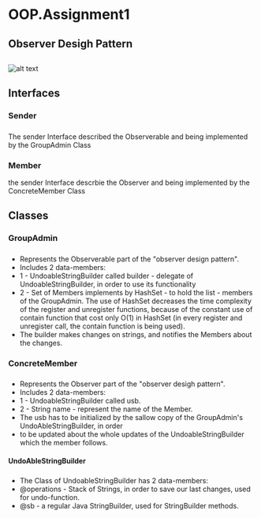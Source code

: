 ﻿# OOP.Assignment1

## Observer Desigh Pattern
##
![alt text](https://upload.wikimedia.org/wikipedia/commons/a/a8/Observer_w_update.svg)

## Interfaces
### Sender
#####
The sender Interface described the Observerable and being implemented by the GroupAdmin Class

### Member
the sender Interface descrbie the Observer and being implemented by the ConcreteMember Class

## Classes

### GroupAdmin
##### 
 * Represents the Observerable part of the "observer design pattern".
 * Includes 2 data-members:
 * 1 - UndoableStringBuilder called builder - delegate of UndoableStringBuilder, in order to use its functionality
 * 2 - Set of Members implements by HashSet - to hold the list - members of the GroupAdmin.
       The use of HashSet decreases the time complexity of the register and unregister functions, because of the constant use of              contain function that cost only O(1) in HashSet (in every register and unregister call, the contain function is being                      used). 
 * The builder makes changes on strings, and notifies the Members about the changes.

### ConcreteMember
#####
 * Represents the Observer part of the "observer desigh pattern".
 * Includes 2 data-members:
 * 1 - UndoableStringBuilder called usb.
 * 2 - String name - represent the name of the Member.
 * The usb has to be initialized by the sallow copy of the GroupAdmin's UndoAbleStringBuilder, in order
 * to be updated about the whole updates of the UndoableStringBuilder which the member follows.
 
#### UndoAbleStringBuilder
#####
 * The Class of UndoableStringBuilder has 2 data-members:
 * @operations - Stack of Strings, in order to save our last changes, used for undo-function.
 * @sb         - a regular Java StringBuilder, used for StringBuilder methods.


